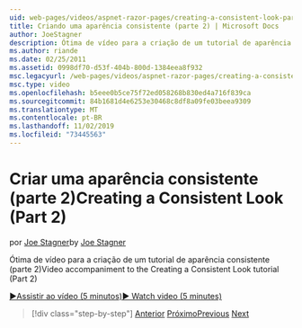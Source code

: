 ```yaml
---
uid: web-pages/videos/aspnet-razor-pages/creating-a-consistent-look-part-2
title: Criando uma aparência consistente (parte 2) | Microsoft Docs
author: JoeStagner
description: Ótima de vídeo para a criação de um tutorial de aparência consistente (parte 2)
ms.author: riande
ms.date: 02/25/2011
ms.assetid: 0998df70-d53f-404b-800d-1384eea8f932
msc.legacyurl: /web-pages/videos/aspnet-razor-pages/creating-a-consistent-look-part-2
msc.type: video
ms.openlocfilehash: b5eee0b5ce75f72ed058268b830ed4a716f839ca
ms.sourcegitcommit: 84b1681d4e6253e30468c8df8a09fe03beea9309
ms.translationtype: MT
ms.contentlocale: pt-BR
ms.lasthandoff: 11/02/2019
ms.locfileid: "73445563"
---
```

# <a name="creating-a-consistent-look-part-2"></a><span data-ttu-id="af222-103">Criar uma aparência consistente (parte 2)</span><span class="sxs-lookup"><span data-stu-id="af222-103">Creating a Consistent Look (Part 2)</span></span>

<span data-ttu-id="af222-104">por [Joe Stagner](https://github.com/JoeStagner)</span><span class="sxs-lookup"><span data-stu-id="af222-104">by [Joe Stagner](https://github.com/JoeStagner)</span></span>

<span data-ttu-id="af222-105">Ótima de vídeo para a criação de um tutorial de aparência consistente (parte 2)</span><span class="sxs-lookup"><span data-stu-id="af222-105">Video accompaniment to the Creating a Consistent Look tutorial (Part 2)</span></span>

<span data-ttu-id="af222-106">[&#9654;Assistir ao vídeo (5 minutos)](https://channel9.msdn.com/Blogs/ASP-NET-Site-Videos/creating-a-consistent-look-(part-2))</span><span class="sxs-lookup"><span data-stu-id="af222-106">[&#9654; Watch video (5 minutes)](https://channel9.msdn.com/Blogs/ASP-NET-Site-Videos/creating-a-consistent-look-(part-2))</span></span>

> [!div class="step-by-step"]
> <span data-ttu-id="af222-107">[Anterior](creating-a-consistent-look-part-1.md)
> [Próximo](working-with-forms-part-1.md)</span><span class="sxs-lookup"><span data-stu-id="af222-107">[Previous](creating-a-consistent-look-part-1.md)
[Next](working-with-forms-part-1.md)</span></span>
